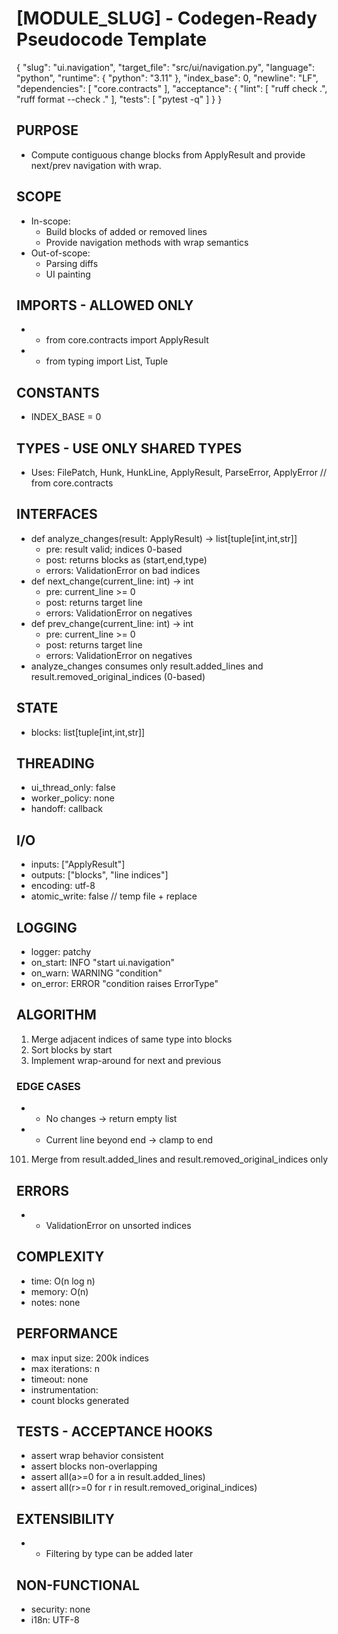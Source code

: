 # [MODULE_SLUG] - Codegen-Ready Pseudocode Template
<!--
Purpose: A generic, reusable pseudocode spec that is strict enough for LLM codegen and CI enforcement.
Usage: Copy this file, replace bracketed placeholders, and keep comments that help future readers or tools.
Style: Deterministic, implementation-neutral, minimal ambiguity. Prefer lists and JSON blocks over prose.
-->

<META json>
{
  "slug": "ui.navigation",
  "target_file": "src/ui/navigation.py",
  "language": "python",
  "runtime": {
    "python": "3.11"
  },
  "index_base": 0,
  "newline": "LF",
  "dependencies": [
    "core.contracts"
  ],
  "acceptance": {
    "lint": [
      "ruff check .",
      "ruff format --check ."
    ],
    "tests": [
      "pytest -q"
    ]
  }
}
</META>

## PURPOSE
- Compute contiguous change blocks from ApplyResult and provide next/prev navigation with wrap.

## SCOPE
- In-scope:
  - Build blocks of added or removed lines
  - Provide navigation methods with wrap semantics
- Out-of-scope:
  - Parsing diffs
  - UI painting

## IMPORTS - ALLOWED ONLY
<!-- Keep this list tight to avoid unreviewed dependencies creeping in. -->
- - from core.contracts import ApplyResult
- - from typing import List, Tuple

## CONSTANTS
- INDEX_BASE = 0

## TYPES - USE ONLY SHARED TYPES
<!-- Reference canonical shared types. Do not redefine here. -->
- Uses: FilePatch, Hunk, HunkLine, ApplyResult, ParseError, ApplyError  // from core.contracts

## INTERFACES
- def analyze_changes(result: ApplyResult) -> list[tuple[int,int,str]]
  - pre: result valid; indices 0-based
  - post: returns blocks as (start,end,type)
  - errors: ValidationError on bad indices
- def next_change(current_line: int) -> int
  - pre: current_line >= 0
  - post: returns target line
  - errors: ValidationError on negatives
- def prev_change(current_line: int) -> int
  - pre: current_line >= 0
  - post: returns target line
  - errors: ValidationError on negatives
- analyze_changes consumes only result.added_lines and result.removed_original_indices (0-based)

## STATE
- blocks: list[tuple[int,int,str]]

## THREADING
- ui_thread_only: false
- worker_policy: none
- handoff: callback

## I/O
- inputs: ["ApplyResult"]
- outputs: ["blocks", "line indices"]
- encoding: utf-8
- atomic_write: false  // temp file + replace

## LOGGING
- logger: patchy
- on_start: INFO "start ui.navigation"
- on_warn: WARNING "condition"
- on_error: ERROR "condition raises ErrorType"

## ALGORITHM
1) Merge adjacent indices of same type into blocks
2) Sort blocks by start
3) Implement wrap-around for next and previous

### EDGE CASES
- - No changes → return empty list
- - Current line beyond end → clamp to end
101) Merge from result.added_lines and result.removed_original_indices only

## ERRORS
- - ValidationError on unsorted indices

## COMPLEXITY
- time: O(n log n)
- memory: O(n)
- notes: none

## PERFORMANCE
- max input size: 200k indices
- max iterations: n
- timeout: none
- instrumentation:
- count blocks generated

## TESTS - ACCEPTANCE HOOKS
- assert wrap behavior consistent
- assert blocks non-overlapping
- assert all(a>=0 for a in result.added_lines)
- assert all(r>=0 for r in result.removed_original_indices)

## EXTENSIBILITY
- - Filtering by type can be added later

## NON-FUNCTIONAL
- security: none
- i18n: UTF-8